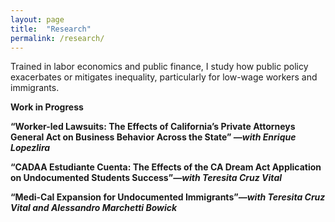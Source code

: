 ```yaml
---
layout: page
title:  "Research"
permalink: /research/
---
```


Trained in labor economics and public finance, I study how public policy exacerbates or mitigates inequality, particularly for low-wage workers and immigrants. 

<b> Work in Progress <b> 

“Worker-led Lawsuits: The Effects of California’s Private Attorneys General Act on
Business Behavior Across the State” _—with Enrique Lopezlira_

“CADAA Estudiante Cuenta: The Effects of the CA Dream Act Application on Undocumented
Students Success”_—with Teresita Cruz Vital_

“Medi-Cal Expansion for Undocumented Immigrants”_—with Teresita Cruz Vital and
Alessandro Marchetti Bowick_


